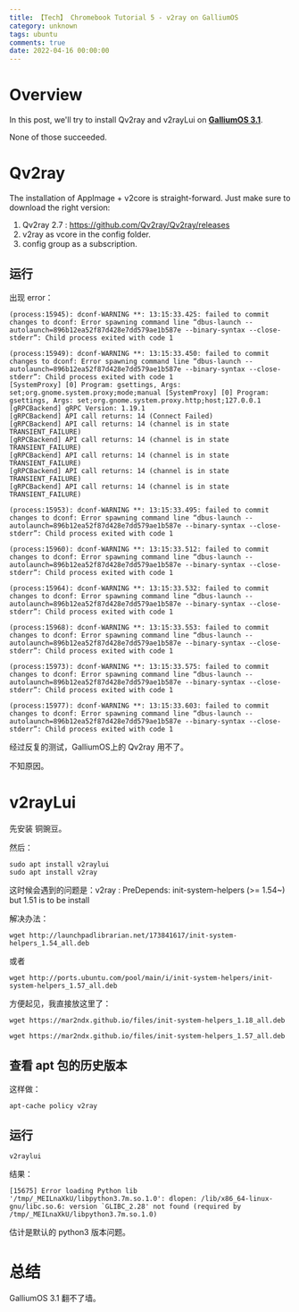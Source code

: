 ```yaml
---
title: 【Tech】 Chromebook Tutorial 5 - v2ray on GalliumOS
category: unknown
tags: ubuntu
comments: true
date: 2022-04-16 00:00:00
---
```



# Overview 

In this post, we'll try to install Qv2ray and v2rayLui on __[GalliumOS 3.1](https://wiki.galliumos.org/Welcome_to_the_GalliumOS_Wiki)__.

None of those succeeded.

# Qv2ray

The installation of AppImage + v2core is straight-forward. Just make sure to download the right version: 

1. Qv2ray 2.7 : https://github.com/Qv2ray/Qv2ray/releases
1. v2ray as vcore in the config folder. 
1. config group as a subscription.

## 运行

出现 error：

    (process:15945): dconf-WARNING **: 13:15:33.425: failed to commit changes to dconf: Error spawning command line “dbus-launch --autolaunch=896b12ea52f87d428e7dd579ae1b587e --binary-syntax --close-stderr”: Child process exited with code 1

    (process:15949): dconf-WARNING **: 13:15:33.450: failed to commit changes to dconf: Error spawning command line “dbus-launch --autolaunch=896b12ea52f87d428e7dd579ae1b587e --binary-syntax --close-stderr”: Child process exited with code 1
    [SystemProxy] [0] Program: gsettings, Args: set;org.gnome.system.proxy;mode;manual [SystemProxy] [0] Program: gsettings, Args: set;org.gnome.system.proxy.http;host;127.0.0.1 [gRPCBackend] gRPC Version: 1.19.1 
    [gRPCBackend] API call returns: 14 (Connect Failed) 
    [gRPCBackend] API call returns: 14 (channel is in state TRANSIENT_FAILURE) 
    [gRPCBackend] API call returns: 14 (channel is in state TRANSIENT_FAILURE) 
    [gRPCBackend] API call returns: 14 (channel is in state TRANSIENT_FAILURE) 
    [gRPCBackend] API call returns: 14 (channel is in state TRANSIENT_FAILURE) 
    [gRPCBackend] API call returns: 14 (channel is in state TRANSIENT_FAILURE) 

    (process:15953): dconf-WARNING **: 13:15:33.495: failed to commit changes to dconf: Error spawning command line “dbus-launch --autolaunch=896b12ea52f87d428e7dd579ae1b587e --binary-syntax --close-stderr”: Child process exited with code 1

    (process:15960): dconf-WARNING **: 13:15:33.512: failed to commit changes to dconf: Error spawning command line “dbus-launch --autolaunch=896b12ea52f87d428e7dd579ae1b587e --binary-syntax --close-stderr”: Child process exited with code 1

    (process:15964): dconf-WARNING **: 13:15:33.532: failed to commit changes to dconf: Error spawning command line “dbus-launch --autolaunch=896b12ea52f87d428e7dd579ae1b587e --binary-syntax --close-stderr”: Child process exited with code 1

    (process:15968): dconf-WARNING **: 13:15:33.553: failed to commit changes to dconf: Error spawning command line “dbus-launch --autolaunch=896b12ea52f87d428e7dd579ae1b587e --binary-syntax --close-stderr”: Child process exited with code 1

    (process:15973): dconf-WARNING **: 13:15:33.575: failed to commit changes to dconf: Error spawning command line “dbus-launch --autolaunch=896b12ea52f87d428e7dd579ae1b587e --binary-syntax --close-stderr”: Child process exited with code 1

    (process:15977): dconf-WARNING **: 13:15:33.603: failed to commit changes to dconf: Error spawning command line “dbus-launch --autolaunch=896b12ea52f87d428e7dd579ae1b587e --binary-syntax --close-stderr”: Child process exited with code 1


经过反复的测试，GalliumOS上的 Qv2ray 用不了。

不知原因。

# v2rayLui

先安装 铜豌豆。

然后：

    sudo apt install v2raylui
    sudo apt install v2ray 

这时候会遇到的问题是：v2ray : PreDepends: init-system-helpers (>= 1.54~) but 1.51 is to be install

解决办法：

    wget http://launchpadlibrarian.net/173841617/init-system-helpers_1.54_all.deb

或者

    wget http://ports.ubuntu.com/pool/main/i/init-system-helpers/init-system-helpers_1.57_all.deb

方便起见，我直接放这里了：

    wget https://mar2ndx.github.io/files/init-system-helpers_1.18_all.deb

    wget https://mar2ndx.github.io/files/init-system-helpers_1.57_all.deb

## 查看 apt 包的历史版本

这样做：

    apt-cache policy v2ray

## 运行

    v2raylui

结果：

    [15675] Error loading Python lib '/tmp/_MEILnaXkU/libpython3.7m.so.1.0': dlopen: /lib/x86_64-linux-gnu/libc.so.6: version `GLIBC_2.28' not found (required by /tmp/_MEILnaXkU/libpython3.7m.so.1.0)

估计是默认的 python3 版本问题。

# 总结

GalliumOS 3.1 翻不了墙。
